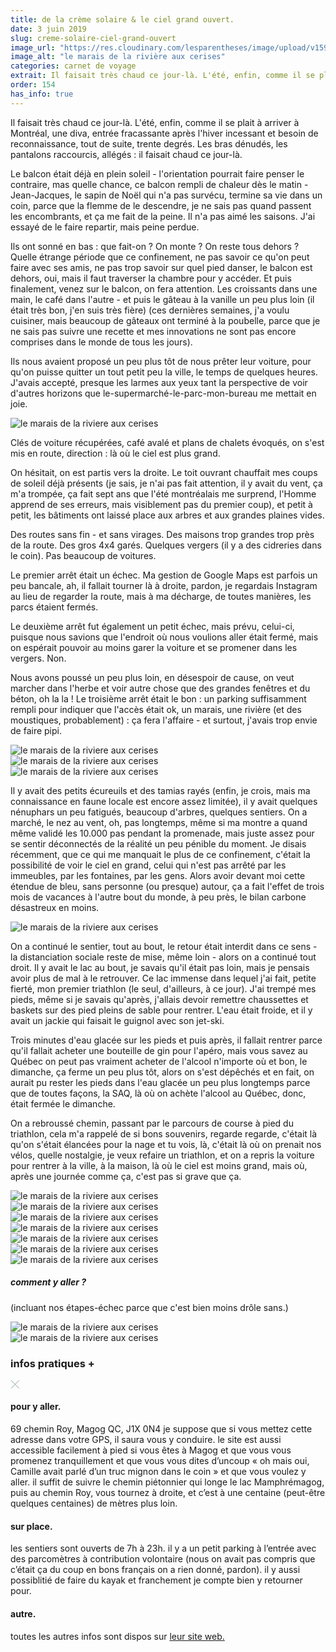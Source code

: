 ```yaml
---
title: de la crème solaire & le ciel grand ouvert.
date: 3 juin 2019
slug: creme-solaire-ciel-grand-ouvert
image_url: "https://res.cloudinary.com/lesparentheses/image/upload/v1591132514/154_creme-solaire/lesparentheses_magog-10.jpg"
image_alt: "le marais de la rivière aux cerises"
categories: carnet de voyage
extrait: Il faisait très chaud ce jour-là. L'été, enfin, comme il se plait à arriver à Montréal, une diva, entrée fracassante après l'hiver incessant et besoin de reconnaissance, tout de suite, trente degrés. Les bras dénudés, les pantalons raccourcis, allégés, il faisait chaud ce jour-là.
order: 154
has_info: true
---
```


<div class="main-container extra-padding">
  <div class="grid columns-4 sm-columns-8 lg-columns-12">
    <section class="single-post--section grid-element start-1 span-4 sm-start-2 md-start-2 md-span-4 lg-span-5">
      <p class="single-post--text">
        Il faisait très chaud ce jour-là. L'été, enfin, comme il se plait à arriver à Montréal, une diva, entrée fracassante après l'hiver incessant et besoin de reconnaissance, tout de suite, trente degrés. Les bras dénudés, les pantalons raccourcis, allégés : il faisait chaud ce jour-là.
      </p>
      <p class="single-post--text">
        Le balcon était déjà en plein soleil - l'orientation pourrait faire penser le contraire, mas quelle chance, ce balcon rempli de chaleur dès le matin - Jean-Jacques, le sapin de Noël qui n'a pas survécu, termine sa vie dans un coin, parce que la flemme de le descendre, je ne sais pas quand passent les encombrants, et ça me fait de la peine. Il n'a pas aimé les saisons. J'ai essayé de le faire repartir, mais peine perdue.
      </p>
      <p class="single-post--text">
        Ils ont sonné en bas : que fait-on ? On monte ? On reste tous dehors ? Quelle étrange période que ce confinement, ne pas savoir ce qu'on peut faire avec ses amis, ne pas trop savoir sur quel pied danser, le balcon est dehors, oui, mais il faut traverser la chambre pour y accéder. Et puis finalement, venez sur le balcon, on fera attention. Les croissants dans une main, le café dans l'autre - et puis le gâteau à la vanille un peu plus loin (il était très bon, j'en suis très fière) (ces dernières semaines, j'a voulu cuisiner, mais beaucoup de gâteaux ont terminé à la poubelle, parce que je ne sais pas suivre une recette et mes innovations ne sont pas encore comprises dans le monde de tous les jours).
      </p>
      <p class="single-post--text">
        Ils nous avaient proposé un peu plus tôt de nous prêter leur voiture, pour qu'on puisse quitter un tout petit peu la ville, le temps de quelques heures. J'avais accepté, presque les larmes aux yeux tant la perspective de voir d'autres horizons que le-supermarché-le-parc-mon-bureau me mettait en joie.
      </p>
    </section>
    <section class="single-post--image grid-element start-1 span-4 sm-start-6 lg-start-7 align-center">
      <img src="https://res.cloudinary.com/lesparentheses/image/upload/v1591132492/154_creme-solaire/lesparentheses_magog-06.jpg" alt="le marais de la riviere aux cerises">
    </section>
    <section class="single-post--featured-section grid-element start-1 span-4 sm-start-3 lg-start-4 lg-span-4">
      <p class="single-post--featured">
        Clés de voiture récupérées, café avalé et plans de chalets évoqués, on s'est mis en route, direction : là où le ciel est plus grand.
      </p>
    </section>
    <section class="single-post--section grid-element start-1 span-4 sm-start-2 md-start-2 md-span-4 lg-span-5">
      <p class="single-post--text">
        On hésitait, on est partis vers la droite. Le toit ouvrant chauffait mes coups de soleil déjà présents (je sais, je n'ai pas fait attention, il y avait du vent, ça m'a trompée, ça fait sept ans que l'été montréalais me surprend, l'Homme apprend de ses erreurs, mais visiblement pas du premier coup), et petit à petit, les bâtiments ont laissé place aux arbres et aux grandes plaines vides.
      </p>
      <p class="single-post--text">
        Des routes sans fin - et sans virages. Des maisons trop grandes trop près de la route. Des gros 4x4 garés. Quelques vergers (il y a des cidreries dans le coin). Pas beaucoup de voitures.
      </p>
      <p class="single-post--text">
        Le premier arrêt était un échec. Ma gestion de Google Maps est parfois un peu bancale, ah, il fallait tourner là à droite, pardon, je regardais Instagram au lieu de regarder la route, mais à ma décharge, de toutes manières, les parcs étaient fermés.
      </p>
      <p class="single-post--text">
        Le deuxième arrêt fut également un petit échec, mais prévu, celui-ci, puisque nous savions que l'endroit où nous voulions aller était fermé, mais on espérait pouvoir au moins garer la voiture et se promener dans les vergers. Non.
      </p>
      <p class="single-post--text">
        Nous avons poussé un peu plus loin, en désespoir de cause, on veut marcher dans l'herbe et voir autre chose que des grandes fenêtres et du béton, oh la la ! Le troisième arrêt était le bon : un parking suffisamment rempli pour indiquer que l'accès était ok, un marais, une rivière (et des moustiques, probablement) : ça fera l'affaire - et surtout, j'avais trop envie de faire pipi.
      </p>
    </section>
    <section class="single-post--image grid-element start-1 span-4 sm-span-5 lg-span-7">
      <img src="https://res.cloudinary.com/lesparentheses/image/upload/v1591132494/154_creme-solaire/lesparentheses_magog-03.jpg" alt="le marais de la riviere aux cerises">
    </section>
    <section class="single-post--image grid-element start-1 span-3 sm-start-6 lg-start-8 lg-span-4">
      <img src="https://res.cloudinary.com/lesparentheses/image/upload/v1591132502/154_creme-solaire/lesparentheses_magog-01.jpg" alt="le marais de la riviere aux cerises">
    </section>
    <section class="single-post--image grid-element start-2 span-3 sm-start-6 lg-start-8 lg-span-4">
      <img src="https://res.cloudinary.com/lesparentheses/image/upload/v1591132484/154_creme-solaire/lesparentheses_magog-05.jpg" class="image--square" alt="le marais de la riviere aux cerises">
    </section>
    <section class="single-post--section grid-element start-1 span-4 sm-start-2 md-span-4 lg-span-5">
      <p class="single-post--text">
        Il y avait des petits écureuils et des tamias rayés (enfin, je crois, mais ma connaissance en faune locale est encore assez limitée), il y avait quelques nénuphars un peu fatigués, beaucoup d'arbres, quelques sentiers. On a marché, le nez au vent, oh, pas longtemps, même si ma montre a quand même validé les 10.000 pas pendant la promenade, mais juste assez pour se sentir déconnectés de la réalité un peu pénible du moment. Je disais récemment, que ce qui me manquait le plus de ce confinement, c'était la possibilité de voir le ciel en grand, celui qui n'est pas arrêté par les immeubles, par les fontaines, par les gens. Alors avoir devant moi cette étendue de bleu, sans personne (ou presque) autour, ça a fait l'effet de trois mois de vacances à l'autre bout du monde, à peu près, le bilan carbone désastreux en moins.
      </p>
    </section>
  </div>
</div>
<section class="single-post--image fullwidth">
  <img src="https://res.cloudinary.com/lesparentheses/image/upload/v1591132513/154_creme-solaire/lesparentheses_magog-13.jpg" alt="le marais de la riviere aux cerises">
</section>
<div class="main-container extra-padding">
  <div class="grid columns-4 sm-columns-8 lg-columns-12">
    <section class="single-post--section grid-element start-1 span-4 sm-start-2 md-span-4 lg-span-5">
      <p class="single-post--text">
        On a continué le sentier, tout au bout, le retour était interdit dans ce sens - la distanciation sociale reste de mise, même loin - alors on a continué tout droit. Il y avait le lac au bout, je savais qu'il était pas loin, mais je pensais avoir plus de mal à le retrouver. Ce lac immense dans lequel j'ai fait, petite fierté, mon premier triathlon (le seul, d'ailleurs, à ce jour). J'ai trempé mes pieds, même si je savais qu'après, j'allais devoir remettre chaussettes et baskets sur des pied pleins de sable pour rentrer. L'eau était froide, et il y avait un jackie qui faisait le guignol avec son jet-ski.
      </p>
      <p class="single-post--text">
        Trois minutes d'eau glacée sur les pieds et puis après, il fallait rentrer parce qu'il fallait acheter une bouteille de gin pour l'apéro, mais vous savez au Québec on peut pas vraiment acheter de l'alcool n'importe où et bon, le dimanche, ça ferme un peu plus tôt, alors on s'est dépêchés et en fait, on aurait pu rester les pieds dans l'eau glacée un peu plus longtemps parce que de toutes façons, la SAQ, là où on achète l'alcool au Québec, donc, était fermée le dimanche.
      </p>
      <p class="single-post--text">
        On a rebroussé chemin, passant par le parcours de course à pied du triathlon, cela m'a rappelé de si bons souvenirs, regarde regarde, c'était là qu'on s'était élancées pour la nage et tu vois, là, c'était là où on prenait nos vélos, quelle nostalgie, je veux refaire un triathlon, et on a repris la voiture pour rentrer à la ville, à la maison, là où le ciel est moins grand, mais où, après une journée comme ça, c'est pas si grave que ça.
      </p>
    </section>
    <section class="single-post--image grid-element start-1 span-4 sm-span-8 lg-span-19">
      <img src="https://res.cloudinary.com/lesparentheses/image/upload/v1591132503/154_creme-solaire/lesparentheses_magog-07.jpg" alt="le marais de la riviere aux cerises">
    </section>
    <section class="single-post--image grid-element start-1 span-2 sm-span-4 lg-span-6">
      <img src="https://res.cloudinary.com/lesparentheses/image/upload/v1591132503/154_creme-solaire/lesparentheses_magog-02.jpg" alt="le marais de la riviere aux cerises">
    </section>
    <section class="single-post--image grid-element start-3 span-2 sm-start-5 sm-span-4 lg-start-7 lg-span-6">
      <img src="https://res.cloudinary.com/lesparentheses/image/upload/v1591132503/154_creme-solaire/lesparentheses_magog-11.jpg" alt="le marais de la riviere aux cerises">
    </section>
    <section class="single-post--image grid-element justify-center w-80 md-w-100 start-1 span-4 sm-span-8 lg-start-2 lg-span-10">
      <img src="https://res.cloudinary.com/lesparentheses/image/upload/v1591132503/154_creme-solaire/lesparentheses_magog-10.jpg" alt="le marais de la riviere aux cerises">
    </section>
    <section class="single-post--image grid-element start-1 span-4 lg-start-2 lg-span-5">
      <img src="https://res.cloudinary.com/lesparentheses/image/upload/v1591132503/154_creme-solaire/lesparentheses_magog-04.jpg" alt="le marais de la riviere aux cerises">
    </section>
    <section class="single-post--image grid-element start-1 span-4 sm-start-4 sm-span-5 lg-start-2 lg-span-5">
      <img src="https://res.cloudinary.com/lesparentheses/image/upload/v1591132503/154_creme-solaire/lesparentheses_magog-12.jpg" alt="le marais de la riviere aux cerises">
    </section>
    <section class="single-post--image grid-element start-1 span-4 lg-start-7 lg-span-5">
      <img src="https://res.cloudinary.com/lesparentheses/image/upload/v1591132503/154_creme-solaire/lesparentheses_magog-08.jpg" alt="le marais de la riviere aux cerises">
    </section>
  </div>
</div>
<section class="single-post--image fullwidth">
  <div class="main-container extra-padding margin-top">
    <h5 class="single-post--subtitle">comment y aller ?</h5>
    <p class="single-post--text-subtitle">(incluant nos étapes-échec parce que c'est bien moins drôle sans.)</p>
  </div>
  <img src="https://res.cloudinary.com/lesparentheses/image/upload/v1591464539/154_creme-solaire/magog-map.png" alt="le marais de la riviere aux cerises">
</section>
<div class="main-container extra-padding">
  <div class="grid columns-4 sm-columns-8 lg-columns-12">
    <section class="single-post--image grid-element start-1 span-4 sm-span-8 lg-span-12">
      <img src="https://res.cloudinary.com/lesparentheses/image/upload/v1591132503/154_creme-solaire/lesparentheses_magog-14.jpg" alt="le marais de la riviere aux cerises">
    </section>
  </div>
</div>

<h3 class="info-box--title" id="open-info-box">infos pratiques +</h3>

<div class="single-post--info-box" id="info-box-content">

  <div class="info-box--close-section">
    <svg width="15" height="15" viewBox="0 0 15 15" fill="none" xmlns="http://www.w3.org/2000/svg" id="close-icon">
      <path d="M1 1L7.36396 7.36396M7.36396 7.36396L13.7279 13.7279M7.36396 7.36396L13.7279 1M7.36396 7.36396L1 13.7279" stroke="#87A496"/>
    </svg>
  </div>

  <section class="info-box--section">
    <h4 class="info-box--section-title"><span>pour y aller.</span></h4>
    <p class="info-box--content">
      69 chemin Roy, Magog QC, J1X 0N4 je suppose que si vous mettez cette adresse dans votre GPS, il saura vous y conduire. le site est aussi accessible facilement à pied si vous êtes à Magog et que vous vous promenez tranquillement et que vous vous dites d’uncoup « oh mais oui, Camille avait parlé d’un truc mignon dans le coin » et que vous voulez y aller. il suffit de suivre le chemin piétonnier qui longe le lac Mamphrémagog, puis au chemin Roy, vous tournez à droite, et c’est à une centaine (peut-être quelques centaines) de mètres plus loin.
    </p>
  </section>
  <section class="info-box--section">
    <h4 class="info-box--section-title"><span>sur place.</span></h4>
    <p class="info-box--content">
      les sentiers sont ouverts de 7h à 23h. il y a un petit parking à l’entrée avec des parcomètres à contribution volontaire (nous on avait pas compris que c’était ça du coup en bons français on a rien donné, pardon). il y aussi possiblitié de faire du kayak et franchement je compte bien y retourner pour.
    </p>
  </section>
  <section class="info-box--section">
    <h4 class="info-box--section-title"><span>autre.</span></h4>
    <p class="info-box--content">
      toutes les autres infos sont dispos sur <a href="https://maraisauxcerises.com/marais/" target="_blank" rel="noopener noreferrer">leur site web.</a>
    </p>
  </section>
</div>
